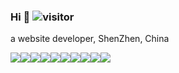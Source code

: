 ### Hi 👋 ![visitor](https://visitor-badge.glitch.me/badge?page_id=aisen60)

a website developer, ShenZhen, China

<div style="display:flex">
  <img src="https://img.icons8.com/color/36/000000/html-5--v1.png"/>
  <img src="https://img.icons8.com/color/36/000000/css3.png"/>
  <img src="https://img.icons8.com/color/36/000000/javascript--v1.png"/>
  <img src="https://img.icons8.com/ios-filled/36/4a90e2/jquery.png"/>
  <img src="https://img.icons8.com/color/36/4a90e2/nodejs.png"/>
  <img src="https://img.icons8.com/ios-filled/36/4a90e2/typescript.png"/>
  <img src="https://img.icons8.com/color/36/000000/vue-js.png"/>
  <img src="https://img.icons8.com/color/36/000000/react-native.png"/>
  <img src="https://img.icons8.com/windows/36/fa314a/gulp.png"/>
  <img src="https://img.icons8.com/color/36/fa314a/webpack.png"/>
</div>
